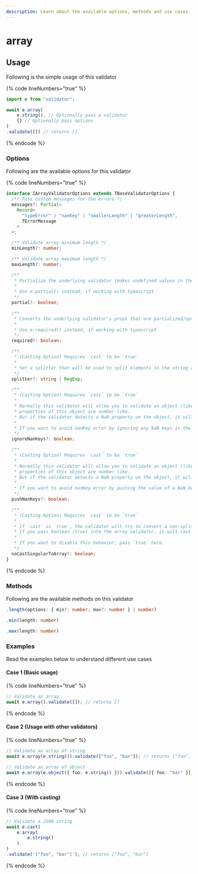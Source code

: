 ```yaml
---
description: Learn about the available options, methods and use cases.
---
```


# array

## Usage

Following is the simple usage of this validator

{% code lineNumbers="true" %}
```typescript
import e from "validator";

await e.array(
    e.string(), // Optionally pass a validator
    {} // Optionally pass options
)
.validate([]) // returns []
```
{% endcode %}

### Options

Following are the available options for this validator

{% code lineNumbers="true" %}
```typescript
interface IArrayValidatorOptions extends TBaseValidatorOptions {
  /** Pass custom messages for the errors */
  messages?: Partial<
    Record<
      "typeError" | "nanKey" | "smallerLength" | "greaterLength",
      TErrorMessage
    >
  >;

  /** Validate array minimum length */
  minLength?: number;

  /** Validate array maximum length */
  maxLength?: number;

  /**
   * Partialize the underlying validator (makes undefined values in the props acceptable)
   *
   * Use e.partial() instead, if working with typescript
   */
  partial?: boolean;

  /**
   * Converts the underlying validator's props that are partialized/optional to required
   *
   * Use e.required() instead, if working with typescript
   */
  required?: boolean;

  /**
   * (Casting Option) Requires `cast` to be `true`
   *
   * Set a splitter that will be used to split elements in the string and convert it into array during the cast.
   */
  splitter?: string | RegExp;

  /**
   * (Casting Option) Requires `cast` to be `true`
   *
   * Normally this validator will allow you to validate an object (like an array) if the cast is `true` and
   * properties of this object are number like.
   * But if the validator detects a NaN property on the object, it will throw a nanKey error!
   *
   * If you want to avoid nanKey error by ignoring any NaN keys in the object then pass `true` here.
   */
  ignoreNanKeys?: boolean;

  /**
   * (Casting Option) Requires `cast` to be `true`
   *
   * Normally this validator will allow you to validate an object (like an array) if the cast is `true` and
   * properties of this object are number like.
   * But if the validator detects a NaN property on the object, it will throw a nanKey error!
   *
   * If you want to avoid nanKey error by pushing the value of a NaN key into the resulting array then pass `true` here.
   */
  pushNanKeys?: boolean;

  /**
   * (Casting Option) Requires `cast` to be `true`
   *
   * If `cast` is `true`, the validator will try to convert a non-splitable/non-object item into an array.
   * If you pass boolean (true) into the array validator, it will cast it to [true], an array of boolean.
   *
   * If you want to disable this behavior, pass `true` here.
   */
  noCastSingularToArray?: boolean;
}
```
{% endcode %}

### Methods

Following are the available methods on this validator

```typescript
.length(options: { min?: number; max?: number } | number)
```

```typescript
.min(length: number)
```

```typescript
.max(length: number)
```

### Examples

Read the examples below to understand different use cases

#### Case 1 (Basic usage)

{% code lineNumbers="true" %}
```typescript
// Validate an array
await e.array().validate([]); // returns []
```
{% endcode %}

#### Case 2 (Usage with other validators)

{% code lineNumbers="true" %}
```typescript
// Validate an array of string
await e.array(e.string()).validate(["foo", "bar"]); // returns ["foo", "bar"]

// Validate an array of object
await e.array(e.object({ foo: e.string() })).validate([{ foo: "bar" }]); // returns [{ foo: "bar" }]
```
{% endcode %}

#### Case 3 (With casting)

{% code lineNumbers="true" %}
```typescript
// Validate a JSON string
await e.cast(
    e.array(
        e.string()
    )
)
.validate('["foo", "bar"]'); // returns ["foo", "bar"]
```
{% endcode %}
